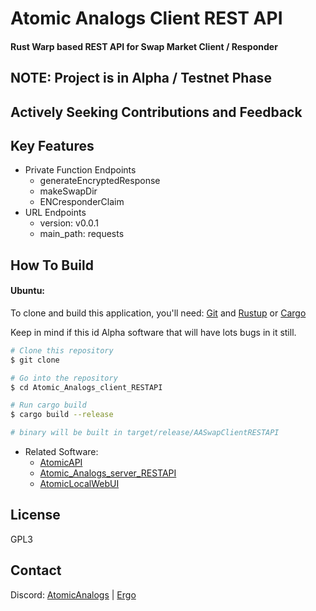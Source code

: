 # Atomic Analogs Client REST API


#### Rust Warp based REST API for Swap Market Client / Responder



## NOTE: Project is in Alpha / Testnet Phase 
## Actively Seeking Contributions and Feedback

## Key Features

* Private Function Endpoints
  - generateEncryptedResponse
  - makeSwapDir
  - ENCresponderClaim
* URL Endpoints
  - version: v0.0.1
  - main_path: requests


## How To Build

#### Ubuntu:

To clone and build this application, you'll need:
[Git](https://git-scm.com)
and
[Rustup](https://rustup.rs/) or [Cargo](https://github.com/rust-lang/cargo)

Keep in mind if this id Alpha software that will have lots bugs in it still.


```bash
# Clone this repository
$ git clone

# Go into the repository
$ cd Atomic_Analogs_client_RESTAPI

# Run cargo build
$ cargo build --release

# binary will be built in target/release/AASwapClientRESTAPI

```

* Related Software:
  - [AtomicAPI](https://github.com/dzyphr/atomicAPI)
  - [Atomic_Analogs_server_RESTAPI](https://github.com/dzyphr/Atomic_Analogs_server_RESTAPI)
  - [AtomicLocalWebUI](https://github.com/dzyphr/AtomicAnalogsLocalWebU)


## License

GPL3

## Contact

Discord:
[AtomicAnalogs](https://discord.gg/VDJGszpW58)  | [Ergo](https://discord.gg/ergo-platform-668903786361651200)

